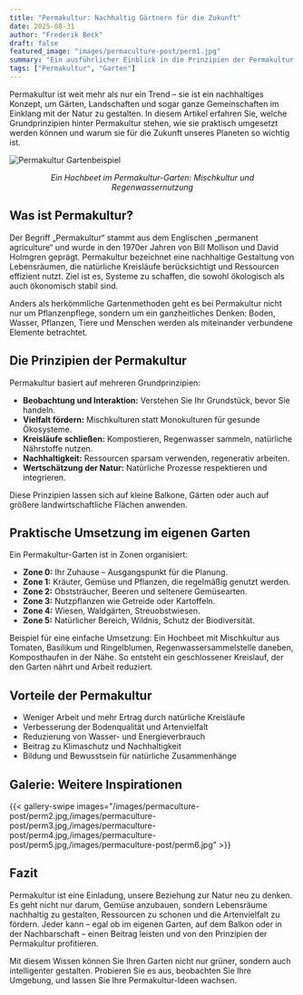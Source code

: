 ```yaml
---
title: "Permakultur: Nachhaltig Gärtnern für die Zukunft"
date: 2025-08-31
author: "Frederik Beck"
draft: false
featured_image: "images/permaculture-post/perm1.jpg"
summary: "Ein ausführlicher Einblick in die Prinzipien der Permakultur und wie man sie im eigenen Garten umsetzen kann."
tags: ["Permakultur", "Garten"]
---
```


Permakultur ist weit mehr als nur ein Trend – sie ist ein nachhaltiges Konzept, um Gärten, Landschaften und sogar ganze Gemeinschaften im Einklang mit der Natur zu gestalten. In diesem Artikel erfahren Sie, welche Grundprinzipien hinter Permakultur stehen, wie sie praktisch umgesetzt werden können und warum sie für die Zukunft unseres Planeten so wichtig ist.

![Permakultur Gartenbeispiel](/images/permaculture-post/perm1.jpg)  

<p style="margin-top:2px; text-align:center; font-style:italic;">
Ein Hochbeet im Permakultur-Garten: Mischkultur und Regenwassernutzung
</p>

## Was ist Permakultur?

Der Begriff „Permakultur“ stammt aus dem Englischen „permanent agriculture“ und wurde in den 1970er Jahren von Bill Mollison und David Holmgren geprägt. Permakultur bezeichnet eine nachhaltige Gestaltung von Lebensräumen, die natürliche Kreisläufe berücksichtigt und Ressourcen effizient nutzt. Ziel ist es, Systeme zu schaffen, die sowohl ökologisch als auch ökonomisch stabil sind.

Anders als herkömmliche Gartenmethoden geht es bei Permakultur nicht nur um Pflanzenpflege, sondern um ein ganzheitliches Denken: Boden, Wasser, Pflanzen, Tiere und Menschen werden als miteinander verbundene Elemente betrachtet.


## Die Prinzipien der Permakultur

Permakultur basiert auf mehreren Grundprinzipien:

- **Beobachtung und Interaktion:** Verstehen Sie Ihr Grundstück, bevor Sie handeln.
- **Vielfalt fördern:** Mischkulturen statt Monokulturen für gesunde Ökosysteme.
- **Kreisläufe schließen:** Kompostieren, Regenwasser sammeln, natürliche Nährstoffe nutzen.
- **Nachhaltigkeit:** Ressourcen sparsam verwenden, regenerativ arbeiten.
- **Wertschätzung der Natur:** Natürliche Prozesse respektieren und integrieren.

Diese Prinzipien lassen sich auf kleine Balkone, Gärten oder auch auf größere landwirtschaftliche Flächen anwenden.



## Praktische Umsetzung im eigenen Garten

Ein Permakultur-Garten ist in Zonen organisiert:  

- **Zone 0:** Ihr Zuhause – Ausgangspunkt für die Planung.
- **Zone 1:** Kräuter, Gemüse und Pflanzen, die regelmäßig genutzt werden.
- **Zone 2:** Obststräucher, Beeren und seltenere Gemüsearten.
- **Zone 3:** Nutzpflanzen wie Getreide oder Kartoffeln.
- **Zone 4:** Wiesen, Waldgärten, Streuobstwiesen.
- **Zone 5:** Natürlicher Bereich, Wildnis, Schutz der Biodiversität.

Beispiel für eine einfache Umsetzung: Ein Hochbeet mit Mischkultur aus Tomaten, Basilikum und Ringelblumen, Regenwassersammelstelle daneben, Komposthaufen in der Nähe. So entsteht ein geschlossener Kreislauf, der den Garten nährt und Arbeit reduziert.

## Vorteile der Permakultur

- Weniger Arbeit und mehr Ertrag durch natürliche Kreisläufe
- Verbesserung der Bodenqualität und Artenvielfalt
- Reduzierung von Wasser- und Energieverbrauch
- Beitrag zu Klimaschutz und Nachhaltigkeit
- Bildung und Bewusstsein für natürliche Zusammenhänge


## Galerie: Weitere Inspirationen

{{< gallery-swipe images="/images/permaculture-post/perm2.jpg,/images/permaculture-post/perm3.jpg,/images/permaculture-post/perm4.jpg,/images/permaculture-post/perm5.jpg,/images/permaculture-post/perm6.jpg" >}}



## Fazit

Permakultur ist eine Einladung, unsere Beziehung zur Natur neu zu denken. Es geht nicht nur darum, Gemüse anzubauen, sondern Lebensräume nachhaltig zu gestalten, Ressourcen zu schonen und die Artenvielfalt zu fördern. Jeder kann – egal ob im eigenen Garten, auf dem Balkon oder in der Nachbarschaft – einen Beitrag leisten und von den Prinzipien der Permakultur profitieren.



Mit diesem Wissen können Sie Ihren Garten nicht nur grüner, sondern auch intelligenter gestalten. Probieren Sie es aus, beobachten Sie Ihre Umgebung, und lassen Sie Ihre Permakultur-Ideen wachsen.
